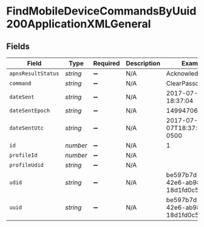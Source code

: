 # FindMobileDeviceCommandsByUuid200ApplicationXMLGeneral


## Fields

| Field                                | Type                                 | Required                             | Description                          | Example                              |
| ------------------------------------ | ------------------------------------ | ------------------------------------ | ------------------------------------ | ------------------------------------ |
| `apnsResultStatus`                   | *string*                             | :heavy_minus_sign:                   | N/A                                  | Acknowledged                         |
| `command`                            | *string*                             | :heavy_minus_sign:                   | N/A                                  | ClearPasscode                        |
| `dateSent`                           | *string*                             | :heavy_minus_sign:                   | N/A                                  | 2017-07-07 18:37:04                  |
| `dateSentEpoch`                      | *string*                             | :heavy_minus_sign:                   | N/A                                  | 1499470624555                        |
| `dateSentUtc`                        | *string*                             | :heavy_minus_sign:                   | N/A                                  | 2017-07-07T18:37:04.555-0500         |
| `id`                                 | *number*                             | :heavy_minus_sign:                   | N/A                                  | 1                                    |
| `profileId`                          | *number*                             | :heavy_minus_sign:                   | N/A                                  |                                      |
| `profileUdid`                        | *string*                             | :heavy_minus_sign:                   | N/A                                  |                                      |
| `udid`                               | *string*                             | :heavy_minus_sign:                   | N/A                                  | be597b7d-d0a4-42e6-ab98-18d1fd0c5640 |
| `uuid`                               | *string*                             | :heavy_minus_sign:                   | N/A                                  | be597b7d-d0a4-42e6-ab98-18d1fd0c5640 |